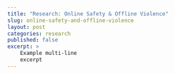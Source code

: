 ```yaml
---
title: "Research: Online Safety & Offline Violence"
slug: online-safety-and-offline-violence
layout: post
categories: research
published: false
excerpt: >
    Example multi-line
    excerpt
---
```


